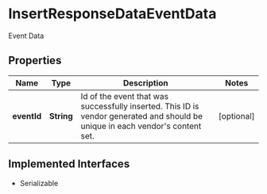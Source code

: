 

# InsertResponseDataEventData

Event Data

## Properties

Name | Type | Description | Notes
------------ | ------------- | ------------- | -------------
**eventId** | **String** | Id of the event that was successfully inserted. This ID is vendor generated and should be unique in each vendor&#39;s content set. |  [optional]


## Implemented Interfaces

* Serializable


